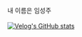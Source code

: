 내 이름은 임성주</br></br>
[![Velog's GitHub stats](https://velog-readme-stats.vercel.app/api/badge?name=imseongjoo )](https://velog.io/@imseongjoo) 
